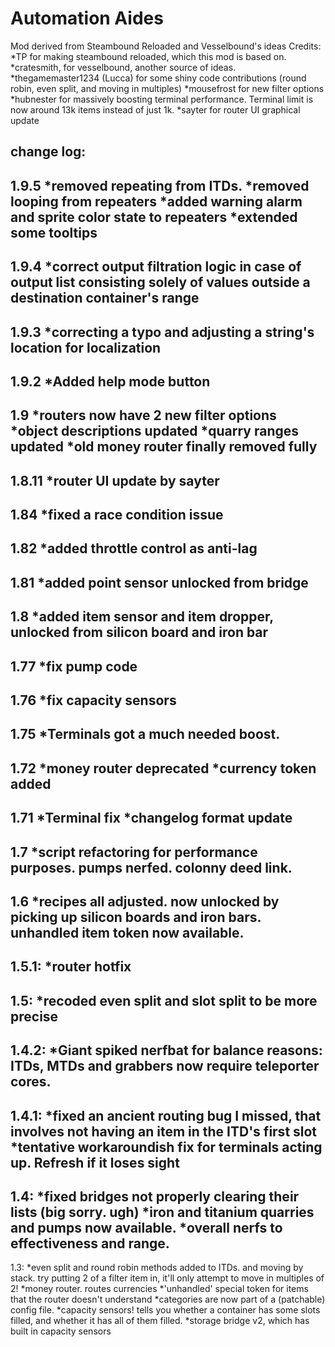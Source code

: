 # Automation Aides
Mod derived from Steambound Reloaded and Vesselbound's ideas
Credits:
*TP for making steambound reloaded, which this mod is based on.
*cratesmith, for vesselbound, another source of ideas.
*thegamemaster1234 (Lucca) for some shiny code contributions (round robin, even split, and moving in multiples)
*mousefrost for new filter options
*hubnester for massively boosting terminal performance. Terminal limit is now around 13k items instead of just 1k.
*sayter for router UI graphical update

change log:
---
1.9.5
*removed repeating from ITDs.
*removed looping from repeaters
*added warning alarm and sprite color state to repeaters
*extended some tooltips
---
1.9.4
*correct output filtration logic in case of output list consisting solely of values outside a destination container's range
---
1.9.3
*correcting a typo and adjusting a string's location for localization
---
1.9.2
*Added help mode button
---
1.9
*routers now have 2 new filter options
*object descriptions updated
*quarry ranges updated
*old money router finally removed fully
---
1.8.11
*router UI update by sayter
---
1.84
*fixed a race condition issue
--
1.82
*added throttle control as anti-lag
--
1.81
*added point sensor unlocked from bridge
--
1.8
*added item sensor and item dropper, unlocked from silicon board and iron bar
--
1.77
*fix pump code
--
1.76
*fix capacity sensors
---
1.75
*Terminals got a much needed boost.
---
1.72
*money router deprecated
*currency token added
---
1.71
*Terminal fix
*changelog format update
---
1.7
*script refactoring for performance purposes. pumps nerfed. colonny deed link.
---
1.6
*recipes all adjusted. now unlocked by picking up silicon boards and iron bars. unhandled item token now available.
---
1.5.1:
*router hotfix
---
1.5:
*recoded even split and slot split to be more precise
---
1.4.2:
*Giant spiked nerfbat for balance reasons: ITDs, MTDs and grabbers now require teleporter cores.
---
1.4.1:
*fixed an ancient routing bug I missed, that involves not having an item in the ITD's first slot
*tentative workaroundish fix for terminals acting up. Refresh if it loses sight
---
1.4:
*fixed bridges not properly clearing their lists (big sorry. ugh)
*iron and titanium quarries and pumps now available.
*overall nerfs to effectiveness and range.
---
1.3:
*even split and round robin methods added to ITDs. and moving by stack. try putting 2 of a filter item in, it'll only attempt to move in multiples of 2!
*money router. routes currencies
*'unhandled' special token for items that the router doesn't understand
*categories are now part of a (patchable) config file.
*capacity sensors! tells you whether a container has some slots filled, and whether it has all of them filled.
*storage bridge v2, which has built in capacity sensors